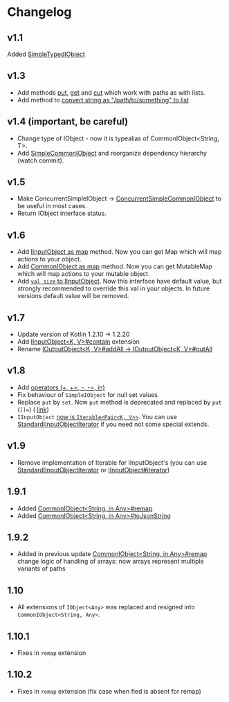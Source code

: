 # Changelog

## v1.1

Added [SimpleTypedIObject](src/main/kotlin/com/github/insanusmokrassar/IObjectK/realisations/SimpleTypedIObject.kt)

## v1.3

* Add methods [put](src/main/kotlin/com/github/insanusmokrassar/IObjectK/extensions/IObjectK.kt#14), [get](src/main/kotlin/com/github/insanusmokrassar/IObjectK/extensions/IObjectK.kt#40) and [cut](src/main/kotlin/com/github/insanusmokrassar/IObjectK/extensions/IObjectK.kt#51) which work with paths as with lists.
* Add method to [convert string as "/path/to/something" to list](src/main/kotlin/com/github/insanusmokrassar/IObjectK/extensions/IObjectK.kt#)

## v1.4 (important, be careful)

* Change type of IObject - now it is typealias of CommonIObject<String, T>.
* Add [SimpleCommonIObject](src/main/kotlin/com/github/insanusmokrassar/IObjectK/realisations/SimpleCommonIObject.kt)
and reorganize dependency hierarchy (watch commit).

## v1.5

* Make ConcurrentSimpleIObject -> [ConcurrentSimpleCommonIObject](src/main/kotlin/com/github/insanusmokrassar/IObjectK/realisations/ConcurrentSimpleCommonIObject.kt)
to be useful in most cases.
* Return IObject interface status.

## v1.6

* Add [IInputObject as map](src/main/kotlin/com/github/insanusmokrassar/IObjectK/extensions/IInputObject.kt) method. Now
you can get Map which will map actions to your object.
* Add [CommonIObject as map](src/main/kotlin/com/github/insanusmokrassar/IObjectK/extensions/CommonIObject.kt) method. Now
you can get MutableMap which will map actions to your mutable object.
* Add [`val size` to IInputObject](src/main/kotlin/com/github/insanusmokrassar/IObjectK/interfaces/IInputObject.kt). Now
this interface have default value, but strongly recommended to override this val
in your objects. In future versions default value will be removed.

## v1.7

* Update version of Kotlin 1.2.10 -> 1.2.20
* Add [IInputObject<K, V>#contain](src/main/kotlin/com/github/insanusmokrassar/IObjectK/interfaces/IInputObject.kt#L30)
extension
* Rename [IOutputObject<K, V>#addAll -> IOutputObject<K, V>#putAll](src/main/kotlin/com/github/insanusmokrassar/IObjectK/interfaces/IOutputObject.kt#L37)

## v1.8

* Add [operators (+, +=, -, -=, in)](src/main/kotlin/com/github/insanusmokrassar/IObjectK/utils/Operators.kt)
* Fix behaviour of `SimpleIObject` for null set values
* Replace `put` by `set`. Now `put` method is deprecated and replaced by `put` (`[]=`) (
[link](src/main/kotlin/com/github/insanusmokrassar/IObjectK/interfaces/IOutputObject.kt#L28))
* `IInputObject` [now is `Iterable<Pair<K, V>>`](src/main/kotlin/com/github/insanusmokrassar/IObjectK/interfaces/IInputObject.kt#L6).
You can use [StandardIInputObjectIterator](src/main/kotlin/com/github/insanusmokrassar/IObjectK/realisations/StandardIInputObjectIterator.kt)
if you need not some special extends.

## v1.9

* Remove implementation of Iterable for IInputObject's (you can use [StandardIInputObjectIterator](src/main/kotlin/com/github/insanusmokrassar/IObjectK/realisations/StandardIInputObjectIterator.kt)
or [IInputObject#iterator](src/main/kotlin/com/github/insanusmokrassar/IObjectK/extensions/IInputObject.kt#L15))

## 1.9.1

* Added [CommonIObject<String, in Any>#remap](src/main/kotlin/com/github/insanusmokrassar/IObjectK/extensions/CommonIObject.kt#113)
* Added [CommonIObject<String, in Any>#toJsonString](src/main/kotlin/com/github/insanusmokrassar/IObjectK/extensions/CommonIObject.kt#168)

## 1.9.2

* Added in previous update [CommonIObject<String, in Any>#remap](src/main/kotlin/com/github/insanusmokrassar/IObjectK/extensions/CommonIObject.kt#113)
change logic of handling of arrays: now arrays represent multiple variants of paths

## 1.10

* All extensions of `IObject<Any>` was replaced and resigned into `CommonIObject<String, Any>`.

## 1.10.1

* Fixes in `remap` extension

## 1.10.2

* Fixes in `remap` extension (fix case when fied is absent for remap)
